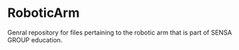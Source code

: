 # RoboticArm
 Genral repository for files pertaining to the robotic arm that is part of SENSA GROUP education. 
